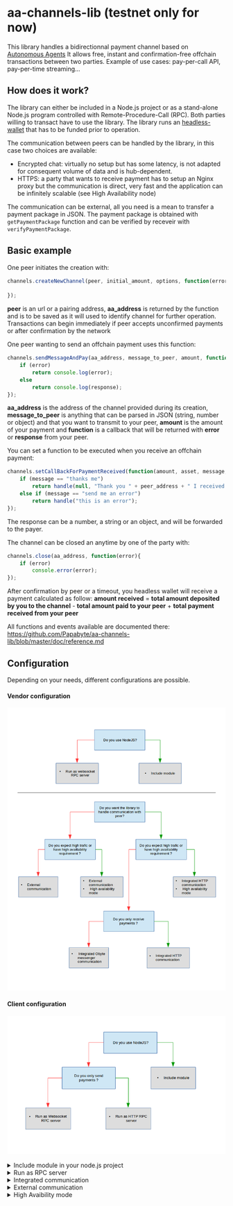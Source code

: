 # aa-channels-lib (testnet only for now)

This library handles a bidirectionnal payment channel based on [Autonomous Agents](https://medium.com/obyte/introducing-autonomous-agents-6fe12fb12aa3)
It allows free, instant and confirmation-free offchain transactions between two parties.
Example of use cases: pay-per-call API, pay-per-time streaming...

## How does it work?

The library can either be included in a Node.js project or as a stand-alone Node.js program controlled with Remote-Procedure-Call (RPC).
Both parties willing to transact have to use the library.
The library runs an [headless-wallet](https://github.com/byteball/headless-obyte) that has to be funded prior to operation.

The communication between peers can be handled by the library, in this case two choices are available:
- Encrypted chat: virtually no setup but has some latency, is not adapted for consequent volume of data and is hub-dependent.
- HTTPS: a party that wants to receive payment has to setup an Nginx proxy but the communication is direct, very fast and the application can be infinitely scalable (see High Availability node)

The communication can be external, all you need is a mean to transfer a payment package in JSON. The payment package is obtained with `getPaymentPackage` function and can be verified by receveir with `verifyPaymentPackage`.

## Basic example
One peer initiates the creation with:
```javascript
channels.createNewChannel(peer, initial_amount, options, function(error, aa_address, unit){

});
```
**peer** is an url or a pairing address, **aa_address** is returned by the function and is to be saved as it will used to identify channel for further operation.
Transactions can begin immediately if peer accepts unconfirmed payments or after confirmation by the network

One peer wanting to send an offchain payment uses this function:

```javascript
channels.sendMessageAndPay(aa_address, message_to_peer, amount, function(error, response){
	if (error)
		return console.log(error);
	else
		return console.log(response);
});
```
**aa_address** is the address of the channel provided during its creation, **message_to_peer** is anything that can be parsed in JSON (string, number or object) and that you want to transmit to your peer, **amount** is the amount of your payment and **function** is a callback that will be returned with **error** or **response** from your peer.

You can set a function to be executed when you receive an offchain payment:
```javascript
channels.setCallBackForPaymentReceived(function(amount, asset, message, peer_address, handle){
	if (message == "thanks me")
		return handle(null, "Thank you " + peer_address + " I received you payment of " + amount + " " + asset);
	else if (message == "send me an error")
		return handle("this is an error");
});

```
The response can be a number, a string or an object, and will be forwarded to the payer.


The channel can be closed an anytime by one of the party with:
```javascript
channels.close(aa_address, function(error){
	if (error)
		console.error(error);
});
```
After confirmation by peer or a timeout, you headless wallet will receive a payment calculated as follow:
**amount received** = **total amount deposited by you to the channel** - **total amount paid to your peer** + **total payment received from your peer**

All functions and events available are documented there: https://github.com/Papabyte/aa-channels-lib/blob/master/doc/reference.md

## Configuration
Depending on your needs, different configurations are possible.

#### Vendor configuration
 ![Vendor configuration decision tree](source-doc/vendor-tree.png?raw=true "Vendor configuration")

#### Client configuration
 ![Client configuration decision tree](source-doc/client-tree.png?raw=true "Client configuration")

<details><summary>Include module in your node.js project</summary>

* Add the package to your project:
`npm install --save https://github.com/Papabyte/aa-channels-lib.git`

* Require the module at the beginning of your code.
`const channels = require('aa-channels-lib')`

For events you need also
`const eventBus = require('ocore/event_bus.js')`

All library [functions](doc/reference.md#Functions) are available as property, example:
```javascript
channel.setAutoRefill("7FLNK5AIWSYU2TVEKRW4CHCQUAKOYGWG",122000, 300000, function(error){
	if (error)
		console.log(error);
});
```

All [events](doc/reference.md#Events) can be subscribed with `eventBus.on(event,function(){})`, example: 

```javascript
eventBus.on("channel_created_by_peer", function(peer_address, aa_address){ 
	console.log("a peer created a channel, aa address: " + aa_address + ", peer address: " + peer_address)
});
```
</details>

<details><summary>Run as RPC server</summary>

* Install Node.js > version 6
* clone the library 
`git clone https://github.com/Papabyte/aa-channels-lib.git `
* Run Rpcify
`cd aa-channels-lib`
`node rpcify.js`

By default port 6333 is accessible through HTTP or websocket, websocket is mandatory if you want to receive events.
Commands be send in JSON by POST method in http or websocket message, example: 
`curl --data '{"jsonrpc":"2.0", "id":1, "method":"setAutoRefill", "params":["7FLNK5AIWSYU2TVEKRW4CHCQUAKOYGWG",122000, 300000]}'`

`method` is the name of the function you want to use, `params` is an array containing parameters you want to pass.

All functions and events are available (except `setCallBackForPaymentReceived` function).

Learn more on: https://github.com/byteball/rpcify
</details>

<details><summary>Integrated communication</summary>

* Set in `enabledReceivers` array as below in your conf.js file as below:
```javascript
exports.enabledReceivers = ['http','obyte-messenger'];
```
* For HTTP, configure port:
```javascript
exports.httpDefaultPort = 6800;
```
</details>

<details><summary>External communication</summary>

* Leave `enabledReceivers` array empty in your conf.js file as below:
```javascript
exports.enabledReceivers = [];
```
Create channel with `createNewChannel` using peer's payment address as first parameter, obtain payment packages with `getPaymentPackage` and verify them with `verifyPaymentPackage`.
</details>

<details><summary>High Avaibility mode</summary>

A node only destinated to receive payment can run in high-availability mode. In this case, the front service that handles the requests from clients is separated from a background service that runs the headless wallet. Several front services can run in parallel to serve clients even when the background goes down for some time (like for being updated). That greatly helps the scalability of your business.

The exact setup depends of you need but you will likely use:
* a load balancer that will redirect https requests to different front service instances.
* an external MySQL database, ideally a fault tolerant cluster, to which front app and background app can connect to.

Check specific documentation there: https://github.com/Papabyte/aa-channels-lib/blob/master/doc/ha_mode.md
</details>